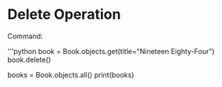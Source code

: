 # Delete Operation

Command:

'''python
book = Book.objects.get(title="Nineteen Eighty-Four")
book.delete()

books = Book.objects.all()
print(books)
